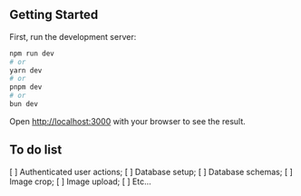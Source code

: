 ## Getting Started

First, run the development server:

```bash
npm run dev
# or
yarn dev
# or
pnpm dev
# or
bun dev
```

Open [http://localhost:3000](http://localhost:3000) with your browser to see the result.

## To do list

[ ] Authenticated user actions;
[ ] Database setup;
[ ] Database schemas;
[ ] Image crop;
[ ] Image upload;
[ ] Etc…
